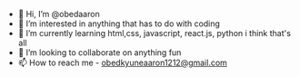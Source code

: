 - 👋 Hi, I’m @obedaaron
- 👀 I’m interested in anything that has to do with coding
- 🌱 I’m currently learning html,css, javascript, react.js, python i think that's all
- 💞️ I’m looking to collaborate on anything fun
- 📫 How to reach me - obedkyuneaaron1212@gmail.com

<!---
obedaaron/obedaaron is a ✨ special ✨ repository because its `README.md` (this file) appears on your GitHub profile.
You can click the Preview link to take a look at your changes.
--->
